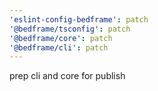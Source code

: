 ```yaml
---
'eslint-config-bedframe': patch
'@bedframe/tsconfig': patch
'@bedframe/core': patch
'@bedframe/cli': patch
---
```


prep cli and core for publish
